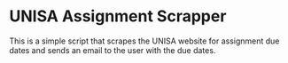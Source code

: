 # UNISA Assignment Scrapper

This is a simple script that scrapes the UNISA website for assignment due dates and sends an email to the user with the due dates.

